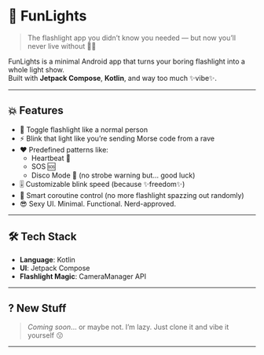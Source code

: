 # 🔦 FunLights

> The flashlight app you didn’t know you needed — but now you’ll never live without 🌚💡

FunLights is a minimal Android app that turns your boring flashlight into a whole light show.  
Built with **Jetpack Compose**, **Kotlin**, and way too much ✨vibe✨.

---

## 💥 Features

- 🔘 Toggle flashlight like a normal person  
- ⚡ Blink that light like you’re sending Morse code from a rave  
- ❤️ Predefined patterns like:
  - Heartbeat 💓
  - SOS 🆘
  - Disco Mode 💃 (no strobe warning but… good luck)
- 🎚 Customizable blink speed (because ✨freedom✨)
- 🧠 Smart coroutine control (no more flashlight spazzing out randomly)
- 😎 Sexy UI. Minimal. Functional. Nerd-approved.

---

## 🛠 Tech Stack

- **Language**: Kotlin
- **UI**: Jetpack Compose
- **Flashlight Magic**: CameraManager API

---

## ? New Stuff

> *Coming soon*... or maybe not. I’m lazy. Just clone it and vibe it yourself 😗

---
